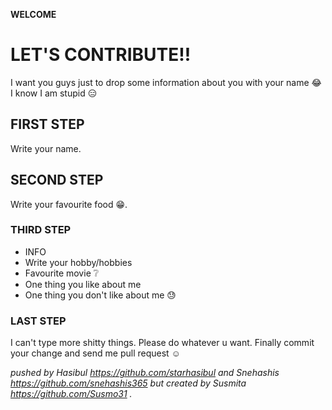 **WELCOME**

# LET'S CONTRIBUTE!!
I want you guys just to drop some information about you with your name :joy:
I know I am stupid :expressionless:
## FIRST STEP
Write your name.
## SECOND STEP
Write your favourite food :grin:.
### THIRD STEP
- INFO
 - Write your hobby/hobbies
 - Favourite movie :grey_question:
 - One thing you like about me
 - One thing you don't like about me :sweat:
### LAST STEP
I can't type more shitty things. Please do whatever u want. Finally commit your change and send me pull request :relaxed:


*pushed by Hasibul https://github.com/starhasibul and Snehashis https://github.com/snehashis365 but created by Susmita https://github.com/Susmo31 .*
